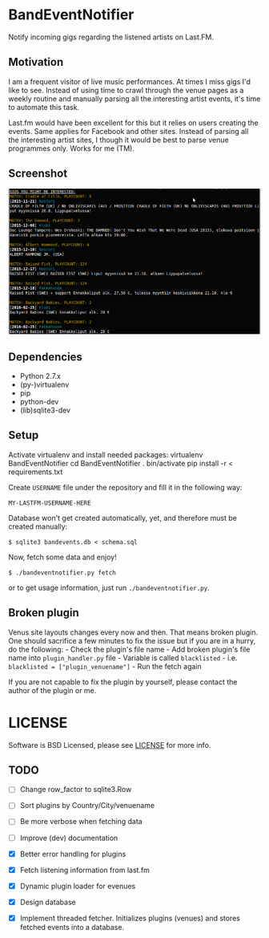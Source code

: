 # BandEventNotifier
Notify incoming gigs regarding the listened artists on Last.FM.

## Motivation
I am a frequent visitor of live music performances.
At times I miss gigs I'd like to see.
Instead of using time to crawl through the venue pages as a weekly
routine and manually parsing all the interesting artist events, it's time to
automate this task.

Last.fm would have been excellent for this but it relies on users creating the
events.
Same applies for Facebook and other sites.
Instead of parsing all the interesting artist sites, I though it would be best
to parse venue programmes only.
Works for me (TM).

## Screenshot
![BandEventNotifier](ben.png)


## Dependencies
- Python 2.7.x
- (py-)virtualenv
- pip
- python-dev
- (lib)sqlite3-dev

## Setup
Activate virtualenv and install needed packages:
	virtualenv BandEventNotifier
	cd BandEventNotifier
	. bin/activate
	pip install -r < requirements.txt

Create `USERNAME` file under the repository and fill it in the following way:

	MY-LASTFM-USERNAME-HERE

Database won't get created automatically, yet, and therefore must be created
manually:

	$ sqlite3 bandevents.db < schema.sql

Now, fetch some data and enjoy!

	$ ./bandeventnotifier.py fetch

or to get usage information, just run `./bandeventnotifier.py`.

## Broken plugin
Venus site layouts changes every now and then.
That means broken plugin.
One should sacrifice a few minutes to fix the issue but if you are in a hurry,
do the following:
	- Check the plugin's file name
	- Add broken plugin's file name into `plugin_handler.py` file
	- Variable is called `blacklisted`
	- i.e. `blacklisted = ["plugin_venuename"]`
	- Run the fetch again

If you are not capable to fix the plugin by yourself, please contact the author
of the plugin or me.

# LICENSE
Software is BSD Licensed, please see [LICENSE](LICENSE) for more info.

## TODO
- [ ] Change row\_factor to sqlite3.Row

- [ ] Sort plugins by Country/City/venuename

- [ ] Be more verbose when fetching data

- [ ] Improve (dev) documentation

- [X] Better error handling for plugins

- [X] Fetch listening information from last.fm

- [X] Dynamic plugin loader for evenues

- [X] Design database

- [X] Implement threaded fetcher. Initializes plugins (venues) and stores
  fetched events into a database.


